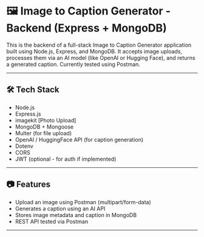 # 🖼️ Image to Caption Generator - Backend (Express + MongoDB)

This is the backend of a full-stack Image to Caption Generator application built using Node.js, Express, and MongoDB. It accepts image uploads, processes them via an AI model (like OpenAI or Hugging Face), and returns a generated caption. Currently tested using Postman.

---

## 🛠️ Tech Stack

- Node.js  
- Express.js  
- imagekit [Photo Upload]
- MongoDB + Mongoose  
- Multer (for file upload)  
- OpenAI / HuggingFace API (for caption generation)  
- Dotenv  
- CORS  
- JWT (optional - for auth if implemented)

---

## 📷 Features

- Upload an image using Postman (multipart/form-data)
- Generates a caption using an AI API
- Stores image metadata and caption in MongoDB
- REST API tested via Postman

---

